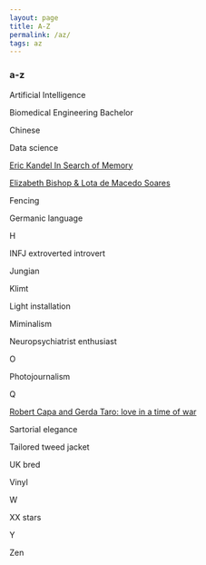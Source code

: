 ```yaml
---
layout: page
title: A-Z
permalink: /az/
tags: az
---
```


### a-z

Artificial Intelligence

Biomedical Engineering Bachelor

Chinese

Data science

[Eric Kandel In Search of Memory](https://digital.csic.es/bitstream/10261/61022/1/Eric%20R.%20Kandel%2C%20In%20Search%20of%20Memory.pdf)

[Elizabeth Bishop & Lota de Macedo Soares](https://www.nytimes.com/2002/06/09/books/the-love-of-her-life.html)

Fencing

Germanic language

H

INFJ extroverted introvert

Jungian

Klimt

Light installation

Miminalism

Neuropsychiatrist enthusiast

O

Photojournalism

Q

[Robert Capa and Gerda Taro: love in a time of war](https://www.theguardian.com/artanddesign/2012/may/13/robert-capa-gerda-taro-relationship)

Sartorial elegance

Tailored tweed jacket

UK bred

Vinyl

W

XX stars

Y

Zen
